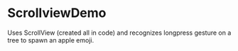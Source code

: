 # ScrollviewDemo

Uses ScrollView (created all in code) and recognizes longpress gesture on a tree to spawn an apple emoji.
